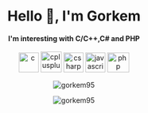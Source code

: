 <h1 align="center">Hello 👋, I'm Gorkem</h1>  
<h4 align="center">I'm interesting with C/C++,C# and PHP</h4>

<p align="center"> <img src="https://github.com/Trou95/Gorkem95/blob/main/githubres/c-original.png" alt="c" width="40" height="40"/> <img src="https://github.com/Trou95/Gorkem95/blob/main/githubres/cplusplus-original.png" alt="cplusplus" width="42" height="42"/> <img src="https://github.com/Trou95/Gorkem95/blob/main/githubres/csharp-original.png" alt="csharp" width="40" height="40"/> <img src="https://github.com/Trou95/Gorkem95/blob/main/githubres/javascript-original.png" alt="javascript" width="40" height="40"/> <img src="https://github.com/Trou95/Gorkem95/blob/main/githubres/php-original.png" alt="php" width="44" height="40"/> </p>    
  
<p align="center"> <img src="https://komarev.com/ghpvc/?username=Trou95&label=Profile%20views&color=0e75b6&style=flat" alt="gorkem95" /> </p>  

<p align="center"><img align="center" src="https://github-readme-stats.vercel.app/api?username=Trou95&show_icons=true&locale=en" alt="gorkem95" /></p>


